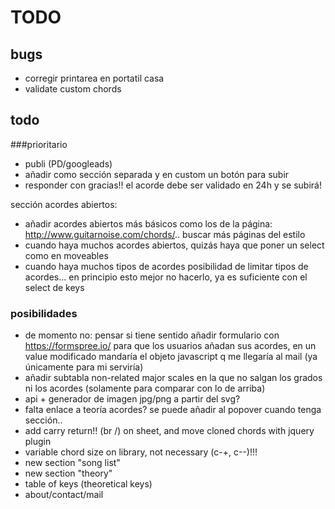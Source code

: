 # TODO

## bugs

- corregir printarea en portatil casa
- validate custom chords

## todo

###prioritario
- publi (PD/googleads)
- añadir como sección separada y en custom un botón para subir
- responder con gracias!! el acorde debe ser validado en 24h y se subirá!

sección acordes abiertos:
- añadir acordes abiertos más básicos como los de la página: http://www.guitarnoise.com/chords/.. buscar más páginas del estilo
- cuando haya muchos acordes abiertos, quizás haya que poner un select como en moveables
- cuando haya muchos tipos de acordes posibilidad de limitar tipos de acordes... en principio esto mejor no hacerlo, ya es suficiente con el select de keys



### posibilidades
- de momento no: pensar si tiene sentido añadir formulario con https://formspree.io/ para que los usuarios añadan sus acordes, en un value modificado mandaría el objeto javascript q me llegaría al mail (ya únicamente para mi serviría)
- añadir subtabla non-related major scales en la que no salgan los grados ni los acordes (solamente para comparar con lo de arriba)
- api + generador de imagen jpg/png a partir del svg?
- falta enlace a teoría acordes? se puede añadir al popover cuando tenga sección..
- add carry return!! (br /) on sheet, and move cloned chords with jquery plugin
- variable chord size on library, not necessary (c-+, c--)!!!
- new section "song list"
- new section "theory"
- table of keys (theoretical keys)
- about/contact/mail

